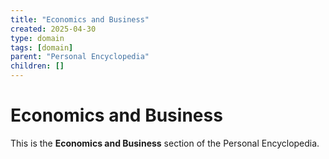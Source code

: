 ```yaml
---
title: "Economics and Business"
created: 2025-04-30
type: domain
tags: [domain]
parent: "Personal Encyclopedia"
children: []
---
```


# Economics and Business

This is the **Economics and Business** section of the Personal Encyclopedia.
